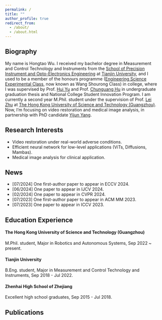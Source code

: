 ```yaml
---
permalink: /
title: ""
author_profile: true
redirect_from: 
  - /about/
  - /about.html
---
```


## Biography

My name is Hongtao Wu. I received my bachelor degree in Measurement and Control Technology and Instruments from the [School of Precision Instrument and Opto-Electronics Engineering](https://www.tju.edu.cn/info/1044/1251.htm) at [Tianjin University](https://www.tju.edu.cn/), and I used to be a member of the honours programme ([Engineering Science Experimental Class](https://zs.tju.edu.cn/ym21/xyzy1/jmyqygdzgcxy.htm), now known as Wang Shourong Class) in college, where I was supervised by Prof. [Hui Yu](https://faculty.tju.edu.cn/yuhui/en/index.htm#shjj) and Prof. [Chunguang Hu](https://scholar.google.com/citations?user=Xgr2TsYAAAAJ&hl=en) in undergraduate graduation thesis and National College Student Innovation Program. I am currently a second year M.Phil. student under the supervision of Prof. [Lei Zhu](https://sites.google.com/site/indexlzhu/home?authuser=0) at [The Hong Kong University of Science and Technology (Guangzhou)](https://www.hkust-gz.edu.cn/). Now, I’m focusing on video restoration and medical image analysis, in partnership with PhD candidate [Yijun Yang](https://yijun-yang.github.io/).

## Research Interests

* Video restoration under real-world adverse conditions.
* Efficient neural network for low-level applications (ViTs, Diffusions, Mambas).
* Medical image analysis for clinical application.





## News

* [07/2024] One first-author paper to appear in ECCV 2024.
* [06/2024] One paper to appear in IJCV 2024.
* [02/2024] One paper to appear in CVPR 2024.
* [07/2023] One first-author paper to appear in ACM MM 2023. 
* [07/2023] One paper to appear in ICCV 2023.


## Education Experience

#### The Hong Kong University of Science and Technology (Guangzhou)
  M.Phil. student, Major in Robotics and Autonomous Systems, Sep 2022 ~ present.


#### Tianjin University
  B.Eng. student, Major in Measurement and Control Technology and Instruments, Sep 2018 - Jul 2022.

#### Zhenhai High School of Zhejiang
  Excellent high school graduates, Sep 2015 - Jul 2018.




## Publications



